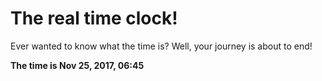 # The real time clock!

Ever wanted to know what the time is? Well, your journey is about to end!

**The time is Nov 25, 2017, 06:45**